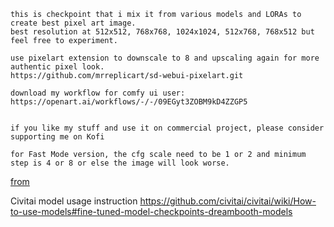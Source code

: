 ```
this is checkpoint that i mix it from various models and LORAs to create best pixel art image.
best resolution at 512x512, 768x768, 1024x1024, 512x768, 768x512 but feel free to experiment.

use pixelart extension to downscale to 8 and upscaling again for more authentic pixel look.
https://github.com/mrreplicart/sd-webui-pixelart.git

download my workflow for comfy ui user: https://openart.ai/workflows/-/-/09EGyt3ZOBM9kD4ZZGP5


if you like my stuff and use it on commercial project, please consider supporting me on Kofi

for Fast Mode version, the cfg scale need to be 1 or 2 and minimum step is 4 or 8 or else the image will look worse.

```

[from](https://civitai.com/models/195730?modelVersionId=220049)



Civitai model usage instruction
https://github.com/civitai/civitai/wiki/How-to-use-models#fine-tuned-model-checkpoints-dreambooth-models

